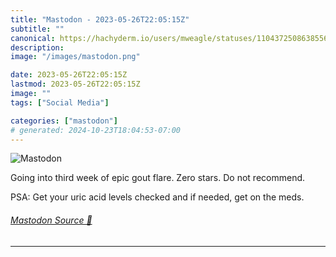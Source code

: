 ```yaml
---
title: "Mastodon - 2023-05-26T22:05:15Z"
subtitle: ""
canonical: https://hachyderm.io/users/mweagle/statuses/110437250863855646
description:
image: "/images/mastodon.png"

date: 2023-05-26T22:05:15Z
lastmod: 2023-05-26T22:05:15Z
image: ""
tags: ["Social Media"]

categories: ["mastodon"]
# generated: 2024-10-23T18:04:53-07:00
---
```

![Mastodon](/images/mastodon.png)

<p>Going into third week of epic gout flare. Zero stars. Do not recommend.</p><p>PSA: Get your uric acid levels checked and if needed, get on the meds.</p>


###### [Mastodon Source 🐘](https://hachyderm.io/@mweagle/110437250863855646)

___
